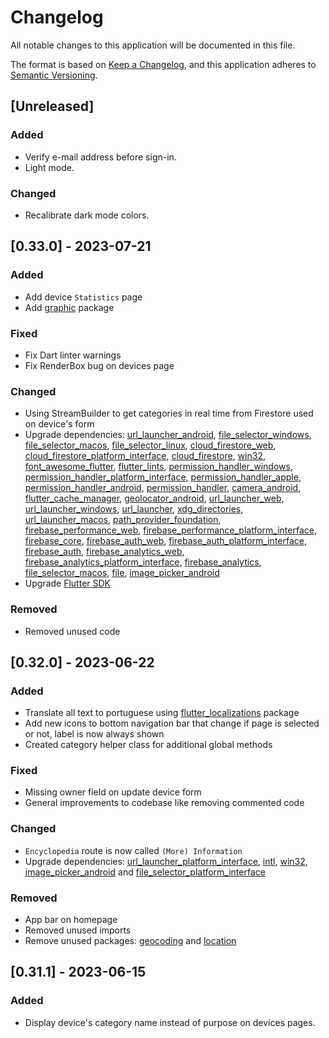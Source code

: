 <!---
SPDX-License-Identifier: AGPL-3.0-or-later

Copyright (c) 2023 Nelson Vieira

@author Nelson Vieira <2080511@student.uma.pt>
@license AGPL-3.0 <https://www.gnu.org/licenses/agpl-3.0.txt>
--->
# Changelog

All notable changes to this application will be documented in this file.

The format is based on [Keep a Changelog](https://keepachangelog.com/en/1.0.0/),
and this application adheres to [Semantic Versioning](https://semver.org/spec/v2.0.0.html).

## [Unreleased]

### Added

- Verify e-mail address before sign-in.
- Light mode.

### Changed

- Recalibrate dark mode colors.

## [0.33.0] - 2023-07-21

### Added

- Add device `Statistics` page
- Add [graphic]() package

### Fixed

- Fix Dart linter warnings
- Fix RenderBox bug on devices page

### Changed

- Using StreamBuilder to get categories in real time from Firestore used on device's form
- Upgrade dependencies: [url_launcher_android](https://github.com/flutter/packages/tree/main/packages/url_launcher/url_launcher_android), [file_selector_windows](https://github.com/flutter/packages/tree/main/packages/file_selector/file_selector_windows), [file_selector_macos](https://github.com/flutter/packages/tree/main/packages/file_selector/file_selector_macos), [file_selector_linux](https://github.com/flutter/packages/tree/main/packages/file_selector/file_selector_linux), [cloud_firestore_web](https://github.com/firebase/flutterfire/tree/master/packages/cloud_firestore/cloud_firestore_web), [cloud_firestore_platform_interface](https://github.com/firebase/flutterfire/tree/master/packages/cloud_firestore/cloud_firestore_platform_interface), [cloud_firestore](https://github.com/firebase/flutterfire/tree/master/packages/cloud_firestore/cloud_firestore), [win32](https://github.com/dart-windows/win32), [font_awesome_flutter](https://github.com/fluttercommunity/font_awesome_flutter), [flutter_lints](https://github.com/flutter/packages/tree/main/packages/flutter_lints), [permission_handler_windows](https://github.com/Baseflow/flutter-permission-handler/tree/main/permission_handler_windows), [permission_handler_platform_interface](https://github.com/Baseflow/flutter-permission-handler/tree/main/permission_handler_platform_interface), [permission_handler_apple](https://github.com/Baseflow/flutter-permission-handler/tree/main/permission_handler_apple), [permission_handler_android](https://github.com/Baseflow/flutter-permission-handler/tree/main/permission_handler_android), [permission_handler](https://github.com/Baseflow/flutter-permission-handler/tree/main/permission_handler), [camera_android](https://github.com/flutter/packages/tree/main/packages/camera/camera_android), [flutter_cache_manager](https://github.com/Baseflow/flutter_cache_manager/tree/develop/flutter_cache_manager), [geolocator_android](https://github.com/Baseflow/flutter-geolocator/tree/main/geolocator_android), [url_launcher_web](https://github.com/flutter/packages/tree/main/packages/url_launcher/url_launcher_web), [url_launcher_windows](https://github.com/flutter/packages/tree/main/packages/url_launcher/url_launcher_windows), [url_launcher](https://github.com/flutter/packages/tree/main/packages/url_launcher/url_launcher), [xdg_directories](https://github.com/flutter/packages/tree/main/packages/xdg_directories), [url_launcher_macos](https://github.com/flutter/packages/tree/main/packages/url_launcher/url_launcher_macos), [path_provider_foundation](https://github.com/flutter/packages/tree/main/packages/path_provider/path_provider_foundation), [firebase_performance_web](https://github.com/firebase/flutterfire/tree/master/packages/firebase_performance/firebase_performance_web), [firebase_performance_platform_interface](https://github.com/firebase/flutterfire/tree/master/packages/firebase_performance/firebase_performance_platform_interface), [firebase_core](https://github.com/firebase/flutterfire/tree/master/packages/firebase_core), [firebase_auth_web](https://github.com/firebase/flutterfire/tree/master/packages/firebase_auth/firebase_auth_web), [firebase_auth_platform_interface](https://github.com/firebase/flutterfire/tree/master/packages/firebase_auth/firebase_auth_platform_interface), [firebase_auth](https://github.com/firebase/flutterfire/tree/master/packages/firebase_auth/firebase_auth), [firebase_analytics_web](https://github.com/firebase/flutterfire/tree/master/packages/firebase_analytics/firebase_analytics_web), [firebase_analytics_platform_interface](https://github.com/firebase/flutterfire/tree/master/packages/firebase_analytics/firebase_analytics_platform_interface), [firebase_analytics](https://github.com/firebase/flutterfire/tree/master/packages/firebase_analytics/firebase_analytics), [file_selector_macos](https://github.com/flutter/packages/tree/main/packages/file_selector/file_selector_macos), [file](https://github.com/google/file.dart/tree/master/packages/file), [image_picker_android](https://pub.dev/packages/image_picker_android)
- Upgrade [Flutter SDK](https://docs.flutter.dev/tools/sdk)

### Removed

- Removed unused code

## [0.32.0] - 2023-06-22

### Added

- Translate all text to portuguese using [flutter_localizations](https://api.flutter.dev/flutter/flutter_localizations/flutter_localizations-library.html) package
- Add new icons to bottom navigation bar that change if page is selected or not, label is now always shown
- Created category helper class for additional global methods

### Fixed

- Missing owner field on update device form
- General improvements to codebase like removing commented code

### Changed

- `Encyclopedia` route is now called `(More) Information`
- Upgrade dependencies: [url_launcher_platform_interface](https://github.com/flutter/packages/tree/main/packages/url_launcher/url_launcher_platform_interface), [intl](https://pub.dev/packages/intl), [win32](https://pub.dev/packages/win32), [image_picker_android](https://pub.dev/packages/image_picker_android) and [file_selector_platform_interface](https://github.com/flutter/packages/tree/main/packages/image_picker/image_picker_platform_interface)

### Removed

- App bar on homepage
- Removed unused imports
- Remove unused packages: [geocoding](https://pub.dev/packages/geocoding) and [location](https://pub.dev/packages/location)

## [0.31.1] - 2023-06-15

### Added

- Display device's category name instead of purpose on devices pages.

<!-- ### Fixed -->

<!-- ### Changed -->

<!-- ### Security -->

<!-- ### Deprecated -->

<!-- ### Removed -->
